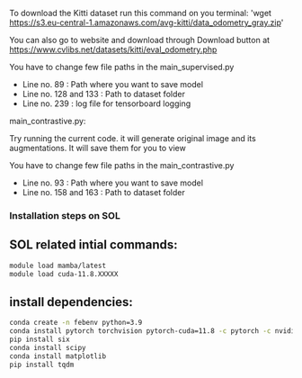 To download the Kitti dataset run this command on you terminal:  'wget https://s3.eu-central-1.amazonaws.com/avg-kitti/data_odometry_gray.zip'

You can also go to website and download through Download button at https://www.cvlibs.net/datasets/kitti/eval_odometry.php

You have to change few file paths in the main_supervised.py
- Line no. 89 : Path where you want to save model
- Line no. 128 and 133 : Path to dataset folder
- Line no. 239 : log file for tensorboard logging 



main_contrastive.py: 

Try running the current code. it will generate original image and its augmentations. It will save them for you to view

You have to change few file paths in the main_contrastive.py
- Line no. 93 : Path where you want to save model
- Line no. 158 and 163 : Path to dataset folder





### Installation steps on SOL

## SOL related intial commands:
```bash
module load mamba/latest
module load cuda-11.8.XXXXX
```

## install dependencies:
```bash
conda create -n febenv python=3.9
conda install pytorch torchvision pytorch-cuda=11.8 -c pytorch -c nvidia
pip install six
conda install scipy
conda install matplotlib
pip install tqdm
```
